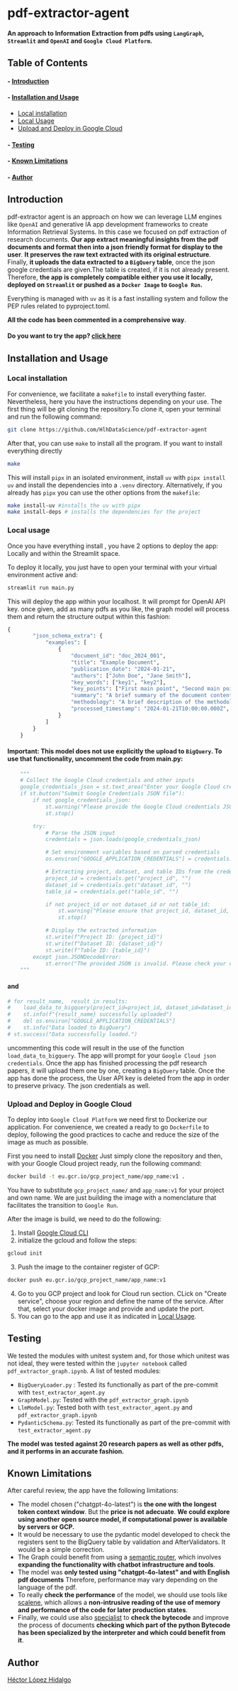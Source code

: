 # pdf-extractor-agent

#### An approach to Information Extraction from pdfs using `LangGraph`, `Streamlit` and `OpenAI` and `Google Cloud Platform`.

## Table of Contents

#### - [Introduction](#introduction)
#### - [Installation and Usage](#installation-and-usage)
  - [Local installation](#local-installation)
  - [Local Usage](#local-usage)
  - [Upload and Deploy in Google Cloud](#upload-and-deploy-in-google-cloud)
#### - [Testing](#testing)
#### - [Known Limitations](#known-limitations)
#### - [Author](#author)


## Introduction
pdf-extractor agent is an approach on how we can leverage LLM engines like `OpenAI` and generative IA app development
frameworks to create Information Retrieval Systems. In this case we focused on pdf extraction of research documents.
**Our app extract meaningful insights from the pdf documents and format then into a json friendly format for display to
the user**. **It preserves the raw text extracted with its original estructure**. Finally, **it uploads the data extracted 
to a `BigQuery` table**, once the json google credentials are given.The table is created, if it is not already present.
Therefore, **the app is completely compatible either you use it locally, deployed on `Streamlit` or pushed as a `Docker Image` to 
`Google Run`.**

Everything is managed with `uv` as it is a fast installing system and follow the PEP rules related to pyproject.toml.

**All the code has been commented in a comprehensive way**.
#### **Do you want to try the app? [click here](https://pdf-extractor-agent-ubvrzwaywspux5qldtkxla.streamlit.app/)**
## Installation and Usage
### Local installation
For convenience, we facilitate a `makefile` to install everything faster. Nevertheless, here you have the instructions
depending on your use. The first thing will be git cloning the repository.To clone it, open your terminal and run the
following command:

```bash
git clone https://github.com/HlhDataScience/pdf-extractor-agent
```
After that, you can use `make` to install all the program. If you want to install everything directly

```bash
make
```
This will install `pipx` in an isolated environment, install `uv` with `pipx install uv` and install the dependencies into a 
`.venv` directory. Alternatively, if you already has `pipx` you can use the other options from the `makefile`:
```bash
make install-uv #installs the uv with pipx
make install-deps # installs the dependencies for the project
```
### Local usage
Once you have everything install , you have 2 options to deploy the app: Locally and within the Streamlit space.

To deploy it locally, you just have to open your terminal with your virtual environment active and:

```bash
streamlit run main.py
```

This will deploy the app within your localhost. It will prompt for OpenAI API key. once given, add as many pdfs as you like, the graph model will process them and return the structure output within this fashion:
```python
{
        "json_schema_extra": {
            "examples": [
                {
                    "document_id": "doc_2024_001",
                    "title": "Example Document",
                    "publication_date": "2024-01-21",
                    "authors": ["John Doe", "Jane Smith"],
                    "key_words": ["key1", "key2"],
                    "key_points": ["First main point", "Second main point"],
                    "summary": "A brief summary of the document content",
                    "methodology": "A brief description of the methodology used",
                    "processed_timestamp": "2024-01-21T10:00:00.000Z",
                }
            ]
        }
    }
```
#### **Important**: This model does not use explicitly the upload to `BigQuery`. To use that functionality, uncomment the code from  main.py:
```python
    """ 
    # Collect the Google Cloud credentials and other inputs
    google_credentials_json = st.text_area("Enter your Google Cloud credentials JSON:", height=300)   
    if st.button("Submit Google Credentials JSON file"):
        if not google_credentials_json:
            st.warning("Please provide the Google Cloud credentials JSON.")
            st.stop()

        try:
            # Parse the JSON input
            credentials = json.loads(google_credentials_json)

            # Set environment variables based on parsed credentials
            os.environ["GOOGLE_APPLICATION_CREDENTIALS"] = credentials.get("client_email", "")

            # Extracting project, dataset, and table IDs from the credentials JSON
            project_id = credentials.get("project_id", "")
            dataset_id = credentials.get("dataset_id", "")
            table_id = credentials.get("table_id", "")

            if not project_id or not dataset_id or not table_id:
                st.warning("Please ensure that project_id, dataset_id, and table_id are provided in the JSON.")
                st.stop()

            # Display the extracted information
            st.write(f"Project ID: {project_id}")
            st.write(f"Dataset ID: {dataset_id}")
            st.write(f"Table ID: {table_id}")
        except json.JSONDecodeError:
            st.error("The provided JSON is invalid. Please check your credentials.")
    """


```
#### and
```python
# for result_name,  result in results:
#    load_data_to_bigquery(project_id=project_id, dataset_id=dataset_id, table_id= table_id, data= result["extracted_info"])
#    st.info(f"{result_name} successfully uploaded")
#    del os.environ["GOOGLE_APPLICATION_CREDENTIALS"]
#    st.info("Data loaded to BigQuery")
# st.success("Data successfully loaded.")
```
uncommenting this code will result in the use of the function `load_data_to_bigquery`. The app will prompt for your `Google Cloud json credentials`.
Once the app has finished processing the pdf research papers, it will upload them one by one, creating a `BigQuery` table.
Once the app has done the process, the User API key is deleted from the app in order to preserve privacy. The json credentials as well.
### Upload and Deploy in Google Cloud
To deploy into `Google Cloud Platform` we need first to Dockerize our application. For convenience, we created a ready
to go `Dockerfile` to deploy, following the good practices to cache and reduce the size of the image
as much as possible.

First you need to install [Docker](https://docs.docker.com/get-started/get-docker/)
Just simply clone the repository and then, with your Google Cloud project ready, run the following command:

```bash
docker build -t eu.gcr.io/gcp_project_name/app_name:v1 .
```
You have to substitute `gcp_project_name/` and `app_name:v1` for your project and own name. We are just building the
image with a nomenclature that facilitates the transition to `Google Run`.

After the image is build, we need to do the following:
1. Install [Google Cloud CLI](https://cloud.google.com/sdk/docs/install)
2. initialize the gcloud and follow the steps:
````bash
gcloud init
````
3. Push the image to the container register of GCP:
```bash
docker push eu.gcr.io/gcp_project_name/app_name:v1
```
4. Go to you GCP project and look for Cloud run section. CLick on "Create service", choose your region and define the name of the service. After that, select your docker image and provide and update the port.
5. You can go to the app and use it as indicated in [Local Usage](#local-usage).

## Testing
We tested the modules with unitest system and, for those which unitest was not ideal, they were tested within the 
`jupyter notebook` called `pdf_extractor_graph.ipynb`.
A list of tested modules:
- `BigQueryLoader.py` : Tested its functionally as part of the pre-commit with `test_extractor_agent.py`
- `GraphModel.py`: Tested with the `pdf_extractor_graph.ipynb`
- `LlmModel.py`: Tested both with `test_extractor_agent.py` and `pdf_extractor_graph.ipynb`
- `PydanticSchema.py`: Tested its functionally as part of the pre-commit with `test_extractor_agent.py`

**The model was tested against 20 research papers as well as other pdfs, and it performs in an accurate fashion.**
## Known Limitations
After careful review, the app have the following limitations:
- The model chosen ("chatgpt-4o-latest") is **the one with the longest token context window**. But the **price is not adecuate**. **We could explore using another open source model, if computational power is available by servers or GCP.**
- It would be necessary to use the pydantic model developed to check the registers sent to the BigQuery table by validation and AfterValidators. It would be a simple correction.
- The Graph could benefit from using a [semantic router](https://github.com/aurelio-labs/semantic-router), which involves **expanding the functionality with chatbot infrastructure and tools**.
- The model was **only tested using "chatgpt-4o-latest" and with English pdf documents** Therefore, performance may vary depending on the language of the pdf.
- To really **check the performance** of the model, we should use tools like [scalene](https://github.com/plasma-umass/scalene), which allows a **non-intrusive reading of the use of memory and performance of the code for later production states**.
- Finally, we could use also [specialist](https://github.com/brandtbucher/specialist) to **check the bytecode** and improve the process of documents **checking which part of the python Bytecode has been specialized by the interpreter and which could benefit from it**.
## Author
[Héctor López Hidalgo](https://www.linkedin.com/in/hlh-generative-ai)

